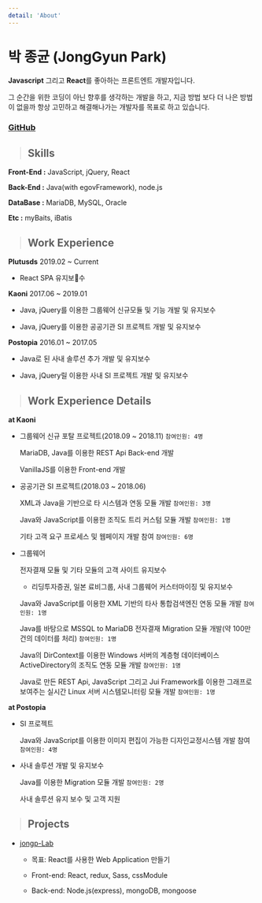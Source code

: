 ```yaml
---
detail: 'About'
---
```


# 박 종균 (JongGyun Park)

**Javascript** 그리고 **React**를 좋아하는 프론트엔트 개발자입니다.

그 순간을 위한 코딩이 아닌 향후를 생각하는 개발을 하고, 지금 방법 보다 더 나은 방법이 없을까 항상 고민하고 해결해나가는 개발자를 목표로 하고 있습니다.

### [GitHub](https://github.com/jonggyun/)

> ## Skills

**Front-End :** JavaScript, jQuery, React

**Back-End :** Java(with egovFramework), node.js

**DataBase :** MariaDB, MySQL, Oracle

**Etc :** myBaits, iBatis

> ## Work Experience

**Plutusds** 2019.02 ~ Current

- React SPA 유지보수

**Kaoni** 2017.06 ~ 2019.01

- Java, jQuery를 이용한 그룹웨어 신규모듈 및 기능 개발 및 유지보수

- Java, jQuery를 이용한 공공기관 SI 프로젝트 개발 및 유지보수

**Postopia** 2016.01 ~ 2017.05

- Java로 된 사내 솔루션 추가 개발 및 유지보수

- Java, jQuery릴 이용한 사내 SI 프로젝트 개발 및 유지보수

> ## Work Experience Details

**at Kaoni**

- 그룹웨어 신규 포탈 프로젝트(2018.09 ~ 2018.11) `참여인원: 4명`

  MariaDB, Java를 이용한 REST Api Back-end 개발

  VanillaJS를 이용한 Front-end 개발

- 공공기관 SI 프로젝트(2018.03 ~ 2018.06)

  XML과 Java을 기반으로 타 시스템과 연동 모듈 개발 `참여인원: 3명`

  Java와 JavaScript를 이용한 조직도 트리 커스텀 모듈 개발 `참여인원: 1명`

  기타 고객 요구 프로세스 및 웹페이지 개발 참여 `참여인원: 6명`

- 그룹웨어

  전자결재 모듈 및 기타 모듈의 고객 사이트 유지보수

  - 리딩투자증권, 일본 료비그룹, 사내 그룹웨어 커스터마이징 및 유지보수

  Java와 JavaScript를 이용한 XML 기반의 타사 통합검색엔진 연동 모듈 개발 `참여인원: 1명`

  Java를 바탕으로 MSSQL to MariaDB 전자결재 Migration 모듈 개발(약 100만건의 데이터를 처리) `참여인원: 1명`

  Java의 DirContext를 이용한 Windows 서버의 계층형 데이터베이스 ActiveDirectory의 조직도 연동 모듈 개발 `참여인원: 1명`

  Java로 만든 REST Api, JavaScript 그리고 Jui Framework를 이용한 그래프로 보여주는 실시간 Linux 서버 시스템모니터링 모듈 개발 `참여인원: 1명`

**at Postopia**

- SI 프로젝트

  Java와 JavaScript를 이용한 이미지 편집이 가능한 디자인교정시스템 개발 참여 `참여인원: 4명`

- 사내 솔루션 개발 및 유지보수

  Java를 이용한 Migration 모듈 개발 `참여인원: 2명`

  사내 솔루션 유지 보수 및 고객 지원

> ## Projects

- [jongp-Lab](https://github.com/jonggyun/jongp-lab)

    <!-- - [개발 진행사항 - 블로그내용](https://jongp.me/ready-to-jongplab/) -->

  - 목표: React를 사용한 Web Application 만들기

  - Front-end: React, redux, Sass, cssModule

  - Back-end: Node.js(express), mongoDB, mongoose

<!--
* [메모장](https://github.com/jonggyun/memo-app)

  - ios의 메모 애플리캐이션 처럼 간단한 메모를 저장할 수 있는 애플리캐이션

  - 목표: react의 component와 redux의 상태관리를 이해하기

  - Front-end: React, redux, Sass, classname

  - Back-end: Node.js(Koa Framework) -->

<!-- - [Movieeeeeegle](https://github.com/jonggyun/movie-search-typescript)

  - Naver의 영화 검색 api를 이용한 정말 간단한 영화 검색 웹 애플리케이션

  - 목표

    - VanillaJS, ES6, webpack 익숙해지기

    - Typescript에 대한 설정 및 기본 개념 익히기

    - webpack 익숙해지기

    - eslint 익숙해지기

  - Front-end: VanillaJS, ES6, Sass

  - Back-end: Node.js(express) -->
